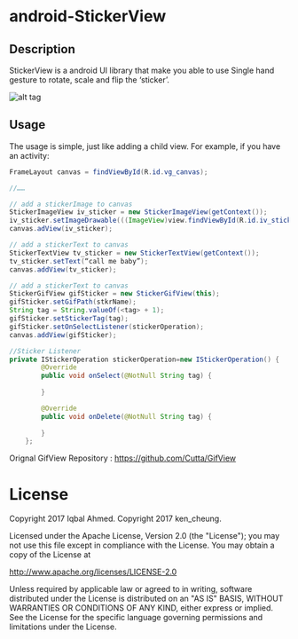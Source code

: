 # android-StickerView

## Description
StickerView is a android UI library that make you able to use
Single hand gesture to rotate, scale and flip the ‘sticker’.


![alt tag](/demo.gif)


## Usage

The usage is simple, just like adding a child view.
For example, if you have an activity:

```java
FrameLayout canvas = findViewById(R.id.vg_canvas); 

//……

// add a stickerImage to canvas
StickerImageView iv_sticker = new StickerImageView(getContext());
iv_sticker.setImageDrawable(((ImageView)view.findViewById(R.id.iv_sticker)).getDrawable());
canvas.adView(iv_sticker);

// add a stickerText to canvas
StickerTextView tv_sticker = new StickerTextView(getContext());
tv_sticker.setText(“call me baby”);
canvas.addView(tv_sticker);

// add a stickerText to canvas
StickerGifView gifSticker = new StickerGifView(this);
gifSticker.setGifPath(stkrName);
String tag = String.valueOf(<tag> + 1);
gifSticker.setStickerTag(tag);
gifSticker.setOnSelectListener(stickerOperation);
canvas.addView(gifSticker);

//Sticker Listener
private IStickerOperation stickerOperation=new IStickerOperation() {
        @Override
        public void onSelect(@NotNull String tag) {
      
        }

        @Override
        public void onDelete(@NotNull String tag) {
      
        }
    };
```
Orignal GifView Repository : https://github.com/Cutta/GifView

# License
Copyright 2017 Iqbal Ahmed.
Copyright 2017 ken_cheung.

Licensed under the Apache License, Version 2.0 (the "License");
you may not use this file except in compliance with the License.
You may obtain a copy of the License at

   http://www.apache.org/licenses/LICENSE-2.0

Unless required by applicable law or agreed to in writing, software
distributed under the License is distributed on an "AS IS" BASIS,
WITHOUT WARRANTIES OR CONDITIONS OF ANY KIND, either express or implied.
See the License for the specific language governing permissions and
limitations under the License.
